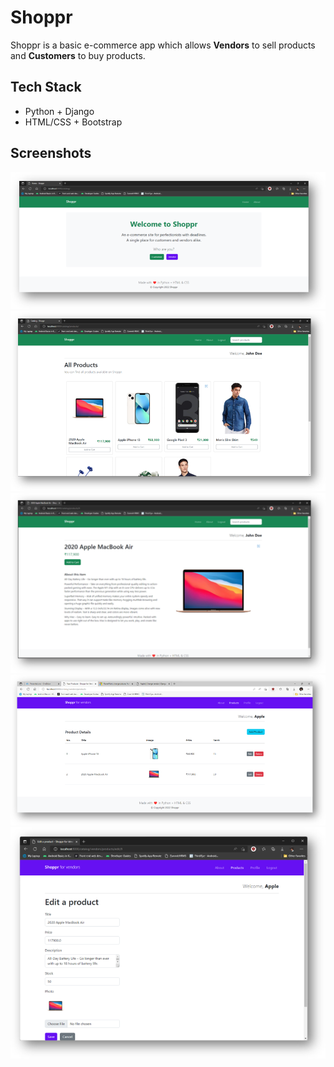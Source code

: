 # Shoppr

Shoppr is a basic e-commerce app which allows **Vendors** to sell products and **Customers** to buy products.

## Tech Stack
* Python + Django
* HTML/CSS + Bootstrap

## Screenshots
![Home page](/screenshots/home.png)
![Home page](/screenshots/catalog.png)
![Home page](/screenshots/details.png)
![Home page](/screenshots/inventory.png)
![Home page](/screenshots/edit_product.png)